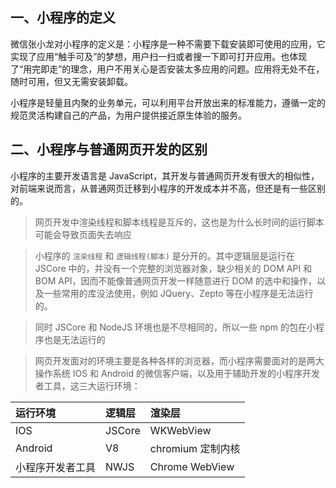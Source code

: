 ## 一、小程序的定义

微信张小龙对小程序的定义是：小程序是一种不需要下载安装即可使用的应用，它实现了应用“触手可及”的梦想，用户扫一扫或者搜一下即可打开应用。也体现了“用完即走”的理念，用户不用关心是否安装太多应用的问题。应用将无处不在，随时可用，但又无需安装卸载。

小程序是轻量且内聚的业务单元，可以利用平台开放出来的标准能力，遵循一定的规范灵活构建自己的产品，为用户提供接近原生体验的服务。

## 二、小程序与普通网页开发的区别

小程序的主要开发语言是 JavaScript，其开发与普通网页开发有很大的相似性，对前端来说而言，从普通网页迁移到小程序的开发成本并不高，但还是有一些区别的。

> 网页开发中渲染线程和脚本线程是互斥的，这也是为什么长时间的运行脚本可能会导致页面失去响应

> 小程序的 `渲染线程` 和 `逻辑线程(脚本)` 是分开的。其中逻辑层是运行在 JSCore 中的，并没有一个完整的浏览器对象，缺少相关的 DOM API 和 BOM API，因而不能像普通网页开发一样随意进行 DOM 的选中和操作，以及一些常用的库没法使用，例如 JQuery、Zepto 等在小程序是无法运行的。

> 同时 JSCore 和 NodeJS 环境也是不尽相同的，所以一些 npm 的包在小程序也是无法运行的

> 网页开发面对的环境主要是各种各样的浏览器，而小程序需要面对的是两大操作系统 IOS 和 Android 的微信客户端，以及用于辅助开发的小程序开发者工具，这三大运行环境：

| 运行环境         | 逻辑层 | 渲染层            |
| :--------------- | :----- | :---------------- |
| IOS              | JSCore | WKWebView         |
| Android          | V8     | chromium 定制内核 |
| 小程序开发者工具 | NWJS   | Chrome WebView    |
